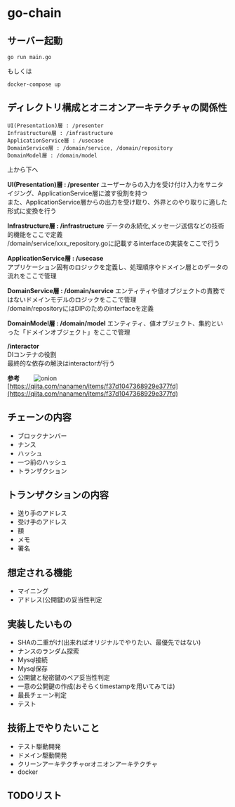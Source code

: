 # go-chain

## サーバー起動

```shell
go run main.go
```
もしくは  
```shell
docker-compose up
```

## ディレクトリ構成とオニオンアーキテクチャの関係性

```shell
UI(Presentation)層 : /presenter
Infrastructure層 : /infrastructure
ApplicationService層 : /usecase
DomainService層 : /domain/service, /domain/repository
DomainModel層 : /domain/model
```
   
上から下へ  

**UI(Presentation)層 : /presenter**
ユーザーからの入力を受け付け入力をサニタイジング、ApplicationService層に渡す役割を持つ  
また、ApplicationService層からの出力を受け取り、外界とのやり取りに適した形式に変換を行う  
  
**Infrastructure層 : /infrastructure**
データの永続化,メッセージ送信などの技術的機能をここで定義  
/domain/service/xxx_repository.goに記載するinterfaceの実装をここで行う  

**ApplicationService層 : /usecase**  
アプリケーション固有のロジックを定義し、処理順序やドメイン層とのデータの流れをここで管理  
  
**DomainService層 : /domain/service**
エンティティや値オブジェクトの責務ではないドメインモデルのロジックをここで管理  
/domain/repositoryにはDIPのためのinterfaceを定義  
  
**DomainModel層 : /domain/model**
エンティティ、値オブジェクト、集約といった「ドメインオブジェクト」をここで管理  
  
**/interactor**  
DIコンテナの役割  
最終的な依存の解決はinteractorが行う  

__参考__　　
![onion](https://user-images.githubusercontent.com/28241735/120328338-b0a8f080-c325-11eb-965b-4c355a03e983.jpeg)  
[https://qiita.com/nanamen/items/f37d1047368929e377fd](https://qiita.com/nanamen/items/f37d1047368929e377fd)

  

## チェーンの内容
  
- ブロックナンバー  
- ナンス  
- ハッシュ
- 一つ前のハッシュ  
- トランザクション  
  
## トランザクションの内容  
  
- 送り手のアドレス  
- 受け手のアドレス  
- 額 
- メモ
- 署名


## 想定される機能  
  
- マイニング
- アドレス(公開鍵)の妥当性判定

## 実装したいもの

- SHAの二重がけ(出来ればオリジナルでやりたい、最優先ではない)  
- ナンスのランダム探索  
- Mysql接続
- Mysql保存
- 公開鍵と秘密鍵のペア妥当性判定
- 一意の公開鍵の作成(おそらくtimestampを用いてみては)
- 最長チェーン判定
- テスト

## 技術上でやりたいこと

- テスト駆動開発
- ドメイン駆動開発
- クリーンアーキテクチャorオニオンアーキテクチャ
- docker

## TODOリスト  
  
  